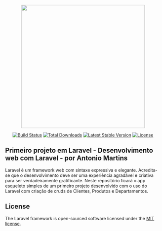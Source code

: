 <p align="center"><img src="https://res.cloudinary.com/dtfbvvkyp/image/upload/v1566331377/laravel-logolockup-cmyk-red.svg" width="400"></p>

<p align="center">
<a href="https://travis-ci.org/laravel/framework"><img src="https://travis-ci.org/laravel/framework.svg" alt="Build Status"></a>
<a href="https://packagist.org/packages/laravel/framework"><img src="https://poser.pugx.org/laravel/framework/d/total.svg" alt="Total Downloads"></a>
<a href="https://packagist.org/packages/laravel/framework"><img src="https://poser.pugx.org/laravel/framework/v/stable.svg" alt="Latest Stable Version"></a>
<a href="https://packagist.org/packages/laravel/framework"><img src="https://poser.pugx.org/laravel/framework/license.svg" alt="License"></a>
</p>

## Primeiro projeto em Laravel - Desenvolvimento web com Laravel - por Antonio Martins

Laravel é um framework web com sintaxe expressiva e elegante. Acredita-se que o desenvolvimento deve ser uma experiência agradável e criativa para ser verdadeiramente gratificante. Neste repositório ficará o app esqueleto simples de um primeiro projeto desenvolvido com o uso do Laravel com criação de cruds de Clientes, Produtos e Departamentos. 

## License

The Laravel framework is open-sourced software licensed under the [MIT license](https://opensource.org/licenses/MIT).
